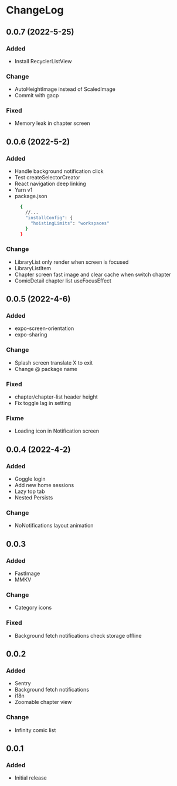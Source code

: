 # ChangeLog

## 0.0.7 (2022-5-25)
### Added
  - Install RecyclerListView
  
### Change
  - AutoHeightImage instead of ScaledImage
  - Commit with gacp

### Fixed
  - Memory leak in chapter screen

## 0.0.6 (2022-5-2)
### Added
  - Handle background notification click
  - Test createSelectorCreator
  - React navigation deep linking
  - Yarn v1
  - package.json
    ```bash
      {
        //...
        "installConfig": {
          "hoistingLimits": "workspaces"
        }
      }
    ```
### Change
  - LibraryList only render when screen is focused
  - LibraryListItem
  - Chapter screen fast image and clear cache when switch chapter
  - ComicDetail chapter list useFocusEffect

## 0.0.5 (2022-4-6)
### Added
  - expo-screen-orientation
  - expo-sharing
### Change
  - Splash screen translate X to exit
  - Change @ package name
### Fixed
  - chapter/chapter-list header height
  - Fix toggle lag in setting
### Fixme
  - Loading icon in Notification screen

## 0.0.4 (2022-4-2)
### Added
  - Goggle login
  - Add new home sessions
  - Lazy top tab
  - Nested Persists
### Change
  - NoNotifications layout animation

## 0.0.3
### Added
- FastImage
- MMKV
### Change
- Category icons
### Fixed
- Background fetch notifications check storage offline

## 0.0.2
### Added
- Sentry
- Background fetch notifications
- i18n
- Zoomable chapter view
### Change
- Infinity comic list

## 0.0.1
### Added
- Initial release
